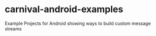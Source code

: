 # carnival-android-examples
Example Projects for Android showing ways to build custom message streams 
